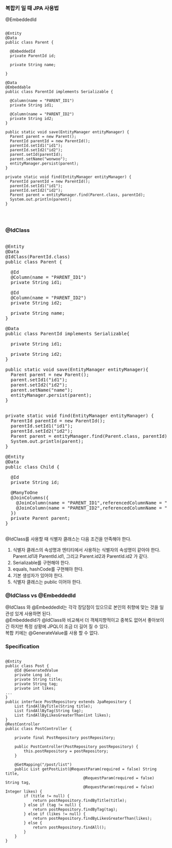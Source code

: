 ### 복합키 일 때 JPA 사용법

@EmbeddedId

<pre>
<code>
@Entity
@Data
public class Parent {

  @EmbeddedId
  private ParentId id;

  private String name;

}

@Data
@Embeddable
public class ParentId implements Serializable {

  @Column(name = "PARENT_ID1")
  private String id1;

  @Column(name = "PARENT_ID2")
  private String id2;
}

public static void save(EntityManager entityManager) {
  Parent parent = new Parent();
  ParentId parentId = new ParentId();
  parentId.setId1("id1");
  parentId.setId2("id2");
  parent.setId(parentId);
  parent.setName("wonwoo");
  entityManager.persist(parent);
}

private static void find(EntityManager entityManager) {
  ParentId parentId = new ParentId();
  parentId.setId1("id1");
  parentId.setId2("id2");
  Parent parent = entityManager.find(Parent.class, parentId);
  System.out.println(parent);
}
</pre>
</code>

### @IdClass   
<pre>
<cdoe>
@Entity
@Data
@IdClass(ParentId.class)
public class Parent {

  @Id
  @Column(name = "PARENT_ID1")
  private String id1;

  @Id
  @Column(name = "PARENT_ID2")
  private String id2;

  private String name;
}

@Data
public class ParentId implements Serializable{

  private String id1;

  private String id2;
}

public static void save(EntityManager entityManager){
  Parent parent = new Parent();
  parent.setId1("id1");
  parent.setId2("id2");
  parent.setName("name");
  entityManager.persist(parent);
}


private static void find(EntityManager entityManager) {
  ParentId parentId = new ParentId();
  parentId.setId1("id1");
  parentId.setId2("id2");
  Parent parent = entityManager.find(Parent.class, parentId);
  System.out.println(parent);
}

@Entity
@Data
public class Child {

  @Id
  private String id;

  @ManyToOne
  @JoinColumns({
    @JoinColumn(name = "PARENT_ID1",referencedColumnName = "PARENT_ID1"),
    @JoinColumn(name = "PARENT_ID2",referencedColumnName = "PARENT_ID2")
  })
  private Parent parent;
}

</pre>
</code>

@IdClass를 사용할 때 식별자 클래스는 다음 조건을 만족해야 한다.
1. 식별자 클래스의 속성명과 엔티티에서 사용하는 식별자의 속성명이 같아야 한다. Parent.id1과 ParentId.id1, 그리고 Parent.id2과 ParentId.id2 가 같다.
2. Serializable를 구현해야 한다.
3. equals, hashCode를 구현해야 한다.
4. 기본 생성자가 있어야 한다.
5. 식별자 클래스는 public 이어야 한다.



### @IdClass vs @EmbeddedId
@IdClass 와 @EmbeddedId는 각각 장담점이 있으므로 본인의 취향에 맞는 것을 일관성 있게 사용하면 된다.   
@EmbeddedId가 @IdClass와 비교해서 더 객체지향적이고 중복도 없어서 좋아보이긴 하지만 특정 상황에 JPQL이 조금 더 길어 질 수 있다.    
복합 키에는 @GenerateValue를 사용 할 수 없다.


### Specification

<pre>
<code>
@Entity
public class Post {
    @Id @GeneratedValue
    private Long id;
    private String title;
    private String tag;
    private int likes;
...
}
public interface PostRepository extends JpaRepository<Post, Long> {
    List<Post> findAllByTitle(String title);
    List<Post> findAllByTag(String tag);
    List<Post> findAllByLikesGreaterThan(int likes);
}
@RestController
public class PostController {

    private final PostRepository postRepository;

    public PostController(PostRepository postRepository) {
        this.postRepository = postRepository;
    }

    @GetMapping("/post/list")
    public List<Post> getPostList(@RequestParam(required = false) String title,
                                  @RequestParam(required = false) String tag,
                                  @RequestParam(required = false) Integer likes) {
        if (title != null) {
            return postRepository.findByTitle(title);
        } else if (tag != null) {
            return postRepository.findByTag(tag);
        } else if (likes != null) {
            return postRepository.findByLikesGreaterThan(likes);
        } else {
            return postRepository.findAll();
        }
    }
}
</pre>
</code>
